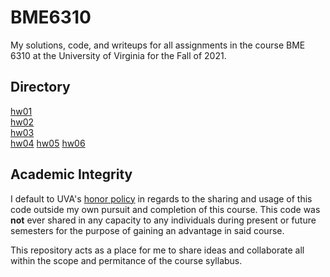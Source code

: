 # BME6310
My solutions, code, and writeups for all assignments in the course BME 6310 at the University of Virginia for the Fall of 2021.

## Directory

[hw01](/hw01)  
[hw02](/hw02)  
[hw03](/hw03)  
[hw04](/hw04)
[hw05](/hw05)
[hw06](/hw06)

## Academic Integrity
I default to UVA's [honor policy](https://honor.virginia.edu/overview) in regards to the sharing and usage of this code outside my own pursuit and completion of this course. This code was **not** ever shared in any capacity to any individuals during present or future semesters for the purpose of gaining an advantage in said course.

This repository acts as a place for me to share ideas and collaborate all within the scope and permitance of the course syllabus.
